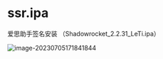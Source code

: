 # ssr.ipa
爱思助手签名安装 （Shadowrocket_2.2.31_LeTi.ipa）

![image-20230705171841844](https://gitee.com/ma-li-zheng/imgs/raw/master/metro/image-20230705171841844.png)
